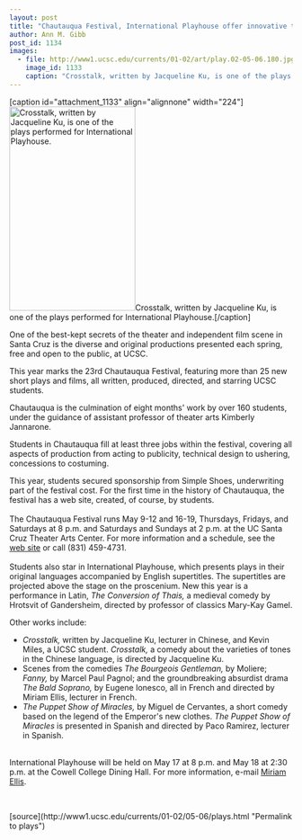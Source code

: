 ```yaml
---
layout: post
title: "Chautauqua Festival, International Playhouse offer innovative theater, film"
author: Ann M. Gibb
post_id: 1134
images:
  - file: http://www1.ucsc.edu/currents/01-02/art/play.02-05-06.180.jpg
    image_id: 1133
    caption: "Crosstalk, written by Jacqueline Ku, is one of the plays performed for International Playhouse."
---
```


[caption id="attachment_1133" align="alignnone" width="224"]<a href="http://localhost/mysite/wp-content/uploads/2002/05/play.02-05-06.180.jpg"><img class="size-full wp-image-1133" src="http://localhost/mysite/wp-content/uploads/2002/05/play.02-05-06.180.jpg" alt="Crosstalk, written by Jacqueline Ku, is one of the plays performed for International Playhouse." width="224" height="363" /></a>Crosstalk, written by Jacqueline Ku, is one of the plays performed for International Playhouse.[/caption]
<p>
  One of the best-kept secrets of the theater and independent film scene in Santa Cruz is the diverse and original productions presented each spring, free and open to the public, at UCSC.
</p>This year marks the 23rd Chautauqua Festival, featuring more than 25 new short plays and films, all written, produced, directed, and starring UCSC students.
<p>
  Chautauqua is the culmination of eight months' work by over 160 students, under the guidance of assistant professor of theater arts Kimberly Jannarone.
</p>
<p>
  Students in Chautauqua fill at least three jobs within the festival, covering all aspects of production from acting to publicity, technical design to ushering, concessions to costuming.
</p>
<p>
  This year, students secured sponsorship from Simple Shoes, underwriting part of the festival cost. For the first time in the history of Chautauqua, the festival has a web site, created, of course, by students.<br>
  <br>
  The Chautauqua Festival runs May 9-12 and 16-19, Thursdays, Fridays, and Saturdays at 8 p.m. and Saturdays and Sundays at 2 p.m. at the UC Santa Cruz Theater Arts Center. For more information and a schedule, see the <a href="http://artstream.ucsc.edu/chautauqua/">web site</a> or call (831) 459-4731.<br>
  <br>
  Students also star in International Playhouse, which presents plays in their original languages accompanied by English supertitles. The supertitles are projected above the stage on the proscenium. New this year is a performance in Latin, <i>The Conversion of Thais,</i> a medieval comedy by Hrotsvit of Gandersheim, directed by professor of classics Mary-Kay Gamel.
</p>
<p>
  Other works include:
</p>
<ul>
  <li>
    <i>Crosstalk,</i> written by Jacqueline Ku, lecturer in Chinese, and Kevin Miles, a UCSC student. <i>Crosstalk,</i> a comedy about the varieties of tones in the Chinese language, is directed by Jacqueline Ku.
  </li>
  <li>Scenes from the comedies <i>The Bourgeois Gentleman,</i> by Moliere; <i>Fanny,</i> by Marcel Paul Pagnol; and the groundbreaking absurdist drama <i>The Bald Soprano,</i> by Eugene Ionesco, all in French and directed by Miriam Ellis, lecturer in French.
  </li>
  <li>
    <i>The Puppet Show of Miracles,</i> by Miguel de Cervantes, a short comedy based on the legend of the Emperor's new clothes. <i>The Puppet Show of Miracles</i> is presented in Spanish and directed by Paco Ramirez, lecturer in Spanish.
  </li>
</ul>
<p>
  <br>
  International Playhouse will be held on May 17 at 8 p.m. and May 18 at 2:30 p.m. at the Cowell College Dining Hall. For more information, e-mail <a href="mailto:ellisan@cats.ucsc.edu.">Miriam Ellis</a>.
</p>
<p>
  <br>

</p>
<p>

</p>
[source](http://www1.ucsc.edu/currents/01-02/05-06/plays.html "Permalink to plays")
